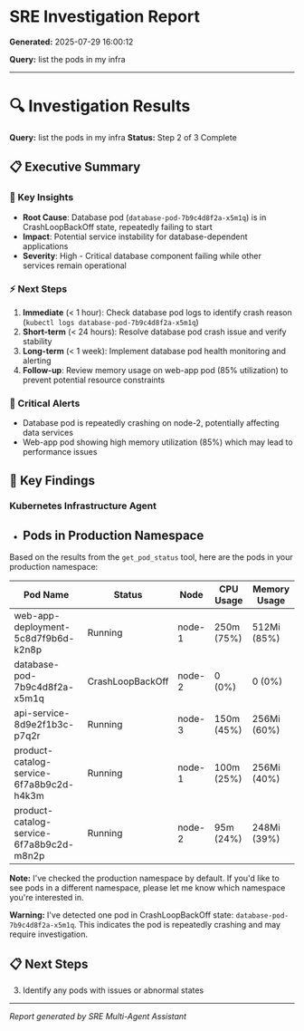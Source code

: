 # SRE Investigation Report

**Generated:** 2025-07-29 16:00:12

**Query:** list the pods in my infra

---

# 🔍 Investigation Results

**Query:** list the pods in my infra
**Status:** Step 2 of 3 Complete

## 📋 Executive Summary

### 🎯 Key Insights
- **Root Cause**: Database pod (`database-pod-7b9c4d8f2a-x5m1q`) is in CrashLoopBackOff state, repeatedly failing to start
- **Impact**: Potential service instability for database-dependent applications
- **Severity**: High - Critical database component failing while other services remain operational

### ⚡ Next Steps
1. **Immediate** (< 1 hour): Check database pod logs to identify crash reason (`kubectl logs database-pod-7b9c4d8f2a-x5m1q`)
2. **Short-term** (< 24 hours): Resolve database pod crash issue and verify stability
3. **Long-term** (< 1 week): Implement database pod health monitoring and alerting
4. **Follow-up**: Review memory usage on web-app pod (85% utilization) to prevent potential resource constraints

### 🚨 Critical Alerts
- Database pod is repeatedly crashing on node-2, potentially affecting data services
- Web-app pod showing high memory utilization (85%) which may lead to performance issues

## 🎯 Key Findings

### Kubernetes Infrastructure Agent
- ## Pods in Production Namespace

Based on the results from the `get_pod_status` tool, here are the pods in your production namespace:

| Pod Name | Status | Node | CPU Usage | Memory Usage |
|----------|--------|------|-----------|-------------|
| web-app-deployment-5c8d7f9b6d-k2n8p | Running | node-1 | 250m (75%) | 512Mi (85%) |
| database-pod-7b9c4d8f2a-x5m1q | CrashLoopBackOff | node-2 | 0 (0%) | 0 (0%) |
| api-service-8d9e2f1b3c-p7q2r | Running | node-3 | 150m (45%) | 256Mi (60%) |
| product-catalog-service-6f7a8b9c2d-h4k3m | Running | node-1 | 100m (25%) | 256Mi (40%) |
| product-catalog-service-6f7a8b9c2d-m8n2p | Running | node-2 | 95m (24%) | 248Mi (39%) |

**Note:** I've checked the production namespace by default. If you'd like to see pods in a different namespace, please let me know which namespace you're interested in.

**Warning:** I've detected one pod in CrashLoopBackOff state: `database-pod-7b9c4d8f2a-x5m1q`. This indicates the pod is repeatedly crashing and may require investigation.

## 📋 Next Steps

3. Identify any pods with issues or abnormal states


---
*Report generated by SRE Multi-Agent Assistant*
